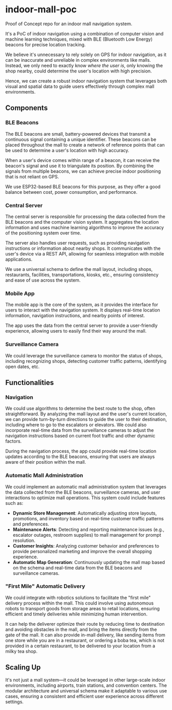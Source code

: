 # indoor-mall-poc

Proof of Concept repo for an indoor mall navigation system.

It's a PoC of indoor navigation using a combination of computer vision and machine learning techniques, mixed with BLE (Bluetooth Low Energy) beacons for precise location tracking.

We believe it's unnecessary to rely solely on GPS for indoor navigation, as it can be inaccurate and unreliable in complex environments like malls.
Instead, we only need to exactly know _where the user is_, only knowing the shop nearby, could determine the user's location with high precision.

Hence, we can create a robust indoor navigation system that leverages both visual and spatial data to guide users effectively through complex mall environments.

## Components

### BLE Beacons

The BLE beacons are small, battery-powered devices that transmit a continuous signal containing a unique identifier. These beacons can be placed throughout the mall to create a network of reference points that can be used to determine a user's location with high accuracy.

When a user's device comes within range of a beacon, it can receive the beacon's signal and use it to triangulate its position. By combining the signals from multiple beacons, we can achieve precise indoor positioning that is not reliant on GPS.

We use ESP32-based BLE beacons for this purpose, as they offer a good balance between cost, power consumption, and performance.

### Central Server

The central server is responsible for processing the data collected from the BLE beacons and the computer vision system. It aggregates the location information and uses machine learning algorithms to improve the accuracy of the positioning system over time.

The server also handles user requests, such as providing navigation instructions or information about nearby shops. It communicates with the user's device via a REST API, allowing for seamless integration with mobile applications.

We use a universal schema to define the mall layout, including shops, restaurants, facilities, transportations, kiosks, etc., ensuring consistency and ease of use across the system.

### Mobile App

The mobile app is the core of the system, as it provides the interface for users to interact with the navigation system. It displays real-time location information, navigation instructions, and nearby points of interest.

The app uses the data from the central server to provide a user-friendly experience, allowing users to easily find their way around the mall.

### Surveillance Camera

We could leverage the surveillance camera to monitor the status of shops, including recognizing shops, detecting customer traffic patterns, identifying open dates, etc.

## Functionalities

### Navigation

We could use algorithms to determine the best route to the shop, often straightforward. By analyzing the mall layout and the user's current location, we can provide turn-by-turn directions to guide the user to their destination, including where to go to the escalators or elevators. We could also incorporate real-time data from the surveillance cameras to adjust the navigation instructions based on current foot traffic and other dynamic factors.

During the navigation process, the app could provide real-time location updates according to the BLE beacons, ensuring that users are always aware of their position within the mall.

### Automatic Mall Administration

We could implement an automatic mall administration system that leverages the data collected from the BLE beacons, surveillance cameras, and user interactions to optimize mall operations. This system could include features such as:

- **Dynamic Store Management**: Automatically adjusting store layouts, promotions, and inventory based on real-time customer traffic patterns and preferences.
- **Maintenance Alerts**: Detecting and reporting maintenance issues (e.g., escalator outages, restroom supplies) to mall management for prompt resolution.
- **Customer Insights**: Analyzing customer behavior and preferences to provide personalized marketing and improve the overall shopping experience.
- **Automatic Map Generation**: Continuously updating the mall map based on the schema and real-time data from the BLE beacons and surveillance cameras.

### "First Mile" Automatic Delivery

We could integrate with robotics solutions to facilitate the "first mile" delivery process within the mall. This could involve using autonomous robots to transport goods from storage areas to retail locations, ensuring efficient and timely deliveries while minimizing human intervention.

It can help the deliverer optimize their route by reducing time to destination and avoiding obstacles in the mall, and bring the items directly from the gate of the mall.
It can also provide in-mall delivery, like sending items from one store while you are in a restaurant, or ordering a boba tea, which is not provided in a certain restaurant, to be delivered to your location from a milky tea shop.

## Scaling Up

It's not just a mall system—it could be leveraged in other large-scale indoor environments, including airports, train stations, and convention centers. The modular architecture and universal schema make it adaptable to various use cases, ensuring a consistent and efficient user experience across different settings.
